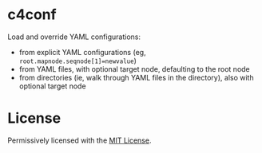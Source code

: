 # c4conf

Load and override YAML configurations:
  - from explicit YAML configurations (eg, `root.mapnode.seqnode[1]=newvalue`)
  - from YAML files, with optional target node, defaulting to the root node
  - from directories (ie, walk through YAML files in the directory), also with optional target node

# License

Permissively licensed with the [MIT License](./LICENSE.txt).
